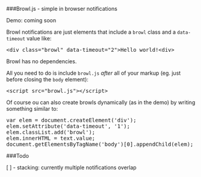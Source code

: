 ###Browl.js - simple in browser notifications

Demo: coming soon

Browl notifications are just elements that include a `browl` class and a `data-timeout` value like:

<pre>
&lt;div class="browl" data-timeout="2">Hello world!&lt;div&gt;
</pre>

Browl has no dependencies.

All you need to do is include `browl.js` _after_ all of your markup (eg. just before closing the `body` element):

<pre>
&lt;script src="browl.js"&gt;&lt;/script&gt;
</pre>

Of course ou can also create browls dynamically (as in the demo) by writing something similar to:

<pre>
var elem = document.createElement('div');
elem.setAttribute('data-timeout', '1');
elem.classList.add('browl');
elem.innerHTML = text.value;
document.getElementsByTagName('body')[0].appendChild(elem);
</pre>

###Todo

[ ] - stacking: currently multiple notifications overlap 